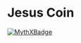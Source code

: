 # Jesus Coin

[![MythXBadge](https://badgen.net/https/api.mythx.io/v1/projects/37e5e223-ebfa-4dec-9c52-33467f6f969b/badge/data?cache=300&icon=https://raw.githubusercontent.com/ConsenSys/mythx-github-badge/main/logo_white.svg)](https://docs.mythx.io/dashboard/github-badges)

